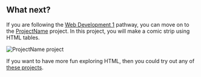 ## What next?

If you are following the [Web Development 1](https://projects.raspberrypi.org/en/raspberrypi/pathway-name) pathway, you can move on to the [ProjectName](https://projects.raspberrypi.org/en/projects/project-name) project. In this project, you will make a comic strip using HTML tables.

![ProjectName project](images/projectname-project.png)

If you want to have more fun exploring HTML, then you could try out any of [these projects](https://projects.raspberrypi.org/en/projects/?software[]=html-css-javascript).